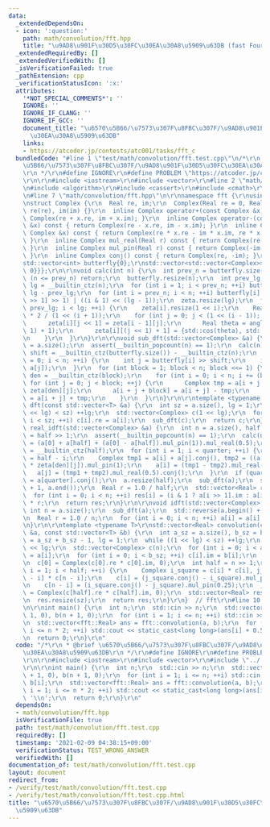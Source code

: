 ```yaml
---
data:
  _extendedDependsOn:
  - icon: ':question:'
    path: math/convolution/fft.hpp
    title: "\u9AD8\u901F\u30D5\u30FC\u30EA\u30A8\u5909\u63DB (fast Fourier transform)"
  _extendedRequiredBy: []
  _extendedVerifiedWith: []
  _isVerificationFailed: true
  _pathExtension: cpp
  _verificationStatusIcon: ':x:'
  attributes:
    '*NOT_SPECIAL_COMMENTS*': ''
    IGNORE: ''
    IGNORE_IF_CLANG: ''
    IGNORE_IF_GCC: ''
    document_title: "\u6570\u5B66/\u7573\u307F\u8FBC\u307F/\u9AD8\u901F\u30D5\u30FC\
      \u30EA\u30A8\u5909\u63DB"
    links:
    - https://atcoder.jp/contests/atc001/tasks/fft_c
  bundledCode: "#line 1 \"test/math/convolution/fft.test.cpp\"\n/*\r\n * @brief \u6570\
    \u5B66/\u7573\u307F\u8FBC\u307F/\u9AD8\u901F\u30D5\u30FC\u30EA\u30A8\u5909\u63DB\
    \r\n */\r\n#define IGNORE\r\n#define PROBLEM \"https://atcoder.jp/contests/atc001/tasks/fft_c\"\
    \r\n\r\n#include <iostream>\r\n#include <vector>\r\n#line 2 \"math/convolution/fft.hpp\"\
    \n#include <algorithm>\r\n#include <cassert>\r\n#include <cmath>\r\n#include <utility>\r\
    \n#line 7 \"math/convolution/fft.hpp\"\n\r\nnamespace fft {\r\nusing Real = double;\r\
    \nstruct Complex {\r\n  Real re, im;\r\n  Complex(Real re = 0, Real im = 0) :\
    \ re(re), im(im) {}\r\n  inline Complex operator+(const Complex &x) const { return\
    \ Complex(re + x.re, im + x.im); }\r\n  inline Complex operator-(const Complex\
    \ &x) const { return Complex(re - x.re, im - x.im); }\r\n  inline Complex operator*(const\
    \ Complex &x) const { return Complex(re * x.re - im * x.im, re * x.im + im * x.re);\
    \ }\r\n  inline Complex mul_real(Real r) const { return Complex(re * r, im * r);\
    \ }\r\n  inline Complex mul_pin(Real r) const { return Complex(-im * r, re * r);\
    \ }\r\n  inline Complex conj() const { return Complex(re, -im); }\r\n};\r\n\r\n\
    std::vector<int> butterfly{0};\r\nstd::vector<std::vector<Complex>> zeta{{{1,\
    \ 0}}};\r\n\r\nvoid calc(int n) {\r\n  int prev_n = butterfly.size();\r\n  if\
    \ (n <= prev_n) return;\r\n  butterfly.resize(n);\r\n  int prev_lg = zeta.size(),\
    \ lg = __builtin_ctz(n);\r\n  for (int i = 1; i < prev_n; ++i) butterfly[i] <<=\
    \ lg - prev_lg;\r\n  for (int i = prev_n; i < n; ++i) butterfly[i] = (butterfly[i\
    \ >> 1] >> 1) | ((i & 1) << (lg - 1));\r\n  zeta.resize(lg);\r\n  for (int i =\
    \ prev_lg; i < lg; ++i) {\r\n    zeta[i].resize(1 << i);\r\n    Real angle = -3.14159265358979323846\
    \ * 2 / (1 << (i + 1));\r\n    for (int j = 0; j < (1 << (i - 1)); ++j) {\r\n\
    \      zeta[i][j << 1] = zeta[i - 1][j];\r\n      Real theta = angle * ((j <<\
    \ 1) + 1);\r\n      zeta[i][(j << 1) + 1] = {std::cos(theta), std::sin(theta)};\r\
    \n    }\r\n  }\r\n}\r\n\r\nvoid sub_dft(std::vector<Complex> &a) {\r\n  int n\
    \ = a.size();\r\n  assert(__builtin_popcount(n) == 1);\r\n  calc(n);\r\n  int\
    \ shift = __builtin_ctz(butterfly.size()) - __builtin_ctz(n);\r\n  for (int i\
    \ = 0; i < n; ++i) {\r\n    int j = butterfly[i] >> shift;\r\n    if (i < j) std::swap(a[i],\
    \ a[j]);\r\n  }\r\n  for (int block = 1; block < n; block <<= 1) {\r\n    int\
    \ den = __builtin_ctz(block);\r\n    for (int i = 0; i < n; i += (block << 1))\
    \ for (int j = 0; j < block; ++j) {\r\n      Complex tmp = a[i + j + block] *\
    \ zeta[den][j];\r\n      a[i + j + block] = a[i + j] - tmp;\r\n      a[i + j]\
    \ = a[i + j] + tmp;\r\n    }\r\n  }\r\n}\r\n\r\ntemplate <typename T>\r\nstd::vector<Complex>\
    \ dft(const std::vector<T> &a) {\r\n  int sz = a.size(), lg = 1;\r\n  while ((1\
    \ << lg) < sz) ++lg;\r\n  std::vector<Complex> c(1 << lg);\r\n  for (int i = 0;\
    \ i < sz; ++i) c[i].re = a[i];\r\n  sub_dft(c);\r\n  return c;\r\n}\r\n\r\nstd::vector<Real>\
    \ real_idft(std::vector<Complex> &a) {\r\n  int n = a.size(), half = n >> 1, quarter\
    \ = half >> 1;\r\n  assert(__builtin_popcount(n) == 1);\r\n  calc(n);\r\n  a[0]\
    \ = (a[0] + a[half] + (a[0] - a[half]).mul_pin(1)).mul_real(0.5);\r\n  int den\
    \ = __builtin_ctz(half);\r\n  for (int i = 1; i < quarter; ++i) {\r\n    int j\
    \ = half - i;\r\n    Complex tmp1 = a[i] + a[j].conj(), tmp2 = ((a[i] - a[j].conj())\
    \ * zeta[den][j]).mul_pin(1);\r\n    a[i] = (tmp1 - tmp2).mul_real(0.5);\r\n \
    \   a[j] = (tmp1 + tmp2).mul_real(0.5).conj();\r\n  }\r\n  if (quarter > 0) a[quarter]\
    \ = a[quarter].conj();\r\n  a.resize(half);\r\n  sub_dft(a);\r\n  std::reverse(a.begin()\
    \ + 1, a.end());\r\n  Real r = 1.0 / half;\r\n  std::vector<Real> res(n);\r\n\
    \  for (int i = 0; i < n; ++i) res[i] = (i & 1 ? a[i >> 1].im : a[i >> 1].re)\
    \ * r;\r\n  return res;\r\n}\r\n\r\nvoid idft(std::vector<Complex> &a) {\r\n \
    \ int n = a.size();\r\n  sub_dft(a);\r\n  std::reverse(a.begin() + 1, a.end());\r\
    \n  Real r = 1.0 / n;\r\n  for (int i = 0; i < n; ++i) a[i] = a[i].mul_real(r);\r\
    \n}\r\n\r\ntemplate <typename T>\r\nstd::vector<Real> convolution(const std::vector<T>\
    \ &a, const std::vector<T> &b) {\r\n  int a_sz = a.size(), b_sz = b.size(), sz\
    \ = a_sz + b_sz - 1, lg = 1;\r\n  while ((1 << lg) < sz) ++lg;\r\n  int n = 1\
    \ << lg;\r\n  std::vector<Complex> c(n);\r\n  for (int i = 0; i < a_sz; ++i) c[i].re\
    \ = a[i];\r\n  for (int i = 0; i < b_sz; ++i) c[i].im = b[i];\r\n  sub_dft(c);\r\
    \n  c[0] = Complex(c[0].re * c[0].im, 0);\r\n  int half = n >> 1;\r\n  for (int\
    \ i = 1; i < half; ++i) {\r\n    Complex i_square = c[i] * c[i], j_square = c[n\
    \ - i] * c[n - i];\r\n    c[i] = (j_square.conj() - i_square).mul_pin(0.25);\r\
    \n    c[n - i] = (i_square.conj() - j_square).mul_pin(0.25);\r\n  }\r\n  c[half]\
    \ = Complex(c[half].re * c[half].im, 0);\r\n  std::vector<Real> res = real_idft(c);\r\
    \n  res.resize(sz);\r\n  return res;\r\n}\r\n}  // fft\r\n#line 10 \"test/math/convolution/fft.test.cpp\"\
    \n\r\nint main() {\r\n  int n;\r\n  std::cin >> n;\r\n  std::vector<int> a(n +\
    \ 1, 0), b(n + 1, 0);\r\n  for (int i = 1; i <= n; ++i) std::cin >> a[i] >> b[i];\r\
    \n  std::vector<fft::Real> ans = fft::convolution(a, b);\r\n  for (int i = 1;\
    \ i <= n * 2; ++i) std::cout << static_cast<long long>(ans[i] + 0.5) << '\\n';\r\
    \n  return 0;\r\n}\r\n"
  code: "/*\r\n * @brief \u6570\u5B66/\u7573\u307F\u8FBC\u307F/\u9AD8\u901F\u30D5\u30FC\
    \u30EA\u30A8\u5909\u63DB\r\n */\r\n#define IGNORE\r\n#define PROBLEM \"https://atcoder.jp/contests/atc001/tasks/fft_c\"\
    \r\n\r\n#include <iostream>\r\n#include <vector>\r\n#include \"../../../math/convolution/fft.hpp\"\
    \r\n\r\nint main() {\r\n  int n;\r\n  std::cin >> n;\r\n  std::vector<int> a(n\
    \ + 1, 0), b(n + 1, 0);\r\n  for (int i = 1; i <= n; ++i) std::cin >> a[i] >>\
    \ b[i];\r\n  std::vector<fft::Real> ans = fft::convolution(a, b);\r\n  for (int\
    \ i = 1; i <= n * 2; ++i) std::cout << static_cast<long long>(ans[i] + 0.5) <<\
    \ '\\n';\r\n  return 0;\r\n}\r\n"
  dependsOn:
  - math/convolution/fft.hpp
  isVerificationFile: true
  path: test/math/convolution/fft.test.cpp
  requiredBy: []
  timestamp: '2021-02-09 04:38:15+09:00'
  verificationStatus: TEST_WRONG_ANSWER
  verifiedWith: []
documentation_of: test/math/convolution/fft.test.cpp
layout: document
redirect_from:
- /verify/test/math/convolution/fft.test.cpp
- /verify/test/math/convolution/fft.test.cpp.html
title: "\u6570\u5B66/\u7573\u307F\u8FBC\u307F/\u9AD8\u901F\u30D5\u30FC\u30EA\u30A8\
  \u5909\u63DB"
---
```

